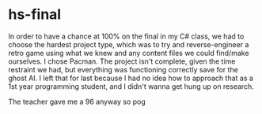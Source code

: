 # hs-final

In order to have a chance at 100% on the final in my C# class, we had to choose the hardest project type, which was to try and reverse-engineer a retro game using what we knew and any content files we could find/make ourselves. I chose Pacman. The project isn't complete, given the time restraint we had, but everything was functioning correctly save for the ghost AI. I left that for last because I had no idea how to approach that as a 1st year programming student, and I didn't wanna get hung up on research.

The teacher gave me a 96 anyway so pog
